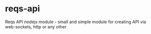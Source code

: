 # reqs-api
Reqs API nodejs module - small and simple module for creating API via web-sockets, http or any other 
